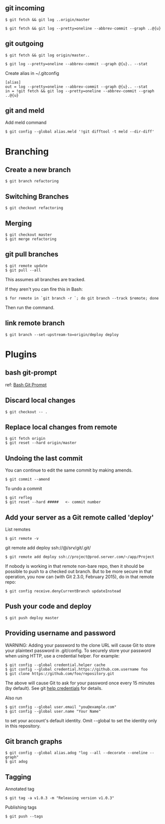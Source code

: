 

## git incoming

    $ git fetch && git log ..origin/master

    $ git fetch && git log --pretty=oneline --abbrev-commit --graph ..@{u}

## git outgoing

    $ git fetch && git log origin/master..

    $ git log --pretty=oneline --abbrev-commit --graph @{u}.. --stat
    
Create alias in ~/.gitconfig

    [alias]
    out = log --pretty=oneline --abbrev-commit --graph @{u}.. --stat
    in = !git fetch && git log --pretty=oneline --abbrev-commit --graph ..@{u}
    
## git and meld

Add meld command

    $ git config --global alias.meld '!git difftool -t meld --dir-diff'

# Branching

## Create a new branch

    $ git branch refactoring
    
## Switching Branches

    $ git checkout refactoring
    
## Merging

    $ git checkout master
    $ git merge refactoring

## git pull branches

    $ git remote update
    $ git pull --all

This assumes all branches are tracked.

If they aren't you can fire this in Bash:

    $ for remote in `git branch -r `; do git branch --track $remote; done
    
Then run the command.

## link remote branch

    $ git branch --set-upstream-to=origin/deploy deploy

# Plugins

## bash git-prompt

ref: [Bash Git Prompt](https://github.com/magicmonty/bash-git-prompt)


## Discard local changes

    $ git checkout -- .

## Replace local changes from remote

    $ git fetch origin
    $ git reset --hard origin/master

## Undoing the last commit

You can continue to edit the same commit by making amends.

    $ git commit --amend

To undo a commit

    $ git reflog
    $ git reset --hard #####   <- commit number
    
## Add your server as a Git remote called 'deploy'

List remotes

    $ git remote -v

git remote add deploy ssh://<your-name>@<your-ip>/srv/git/<your-project>.git/
    
    $ git remote add deploy ssh://project@prod.server.com/~/app/Project
    
If nobody is working in that remote non-bare repo, then it should be possible to push to a checked out branch.
But to be more secure in that operation, you now can (with Git 2.3.0, February 2015), do in that remote repo:

    $ git config receive.denyCurrentBranch updateInstead

    
## Push your code and deploy

    $ git push deploy master

## Providing username and password

WARNING: Adding your password to the clone URL will cause Git to store your plaintext password in .git/config. To securely store your password when using HTTP, use a credential helper. For example:

    $ git config --global credential.helper cache
    $ git config --global credential.https://github.com.username foo
    $ git clone https://github.com/foo/repository.git
    
The above will cause Git to ask for your password once every 15 minutes (by default). See git [help credentials](https://git-scm.com/docs/gitcredentials) for details.

Also run

    $ git config --global user.email "you@example.com"
    $ git config --global user.name "Your Name"

to set your account's default identity.
Omit --global to set the identity only in this repository.

## Git branch graphs

    $ git config --global alias.adog "log --all --decorate --oneline --graph"
    $ git adog
    
## Tagging

Annotated tag

    $ git tag -a v1.0.3 -m "Releasing version v1.0.3"
    
Publishing tags

    $ git push --tags
    

